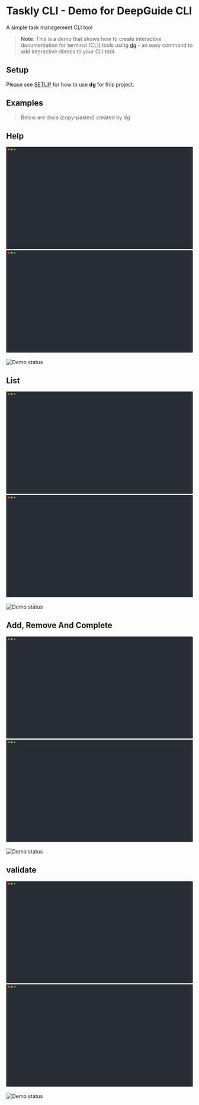 # Taskly CLI - Demo for DeepGuide CLI

A simple task management CLI tool

> **Note**: This is a demo that shows how to create interactive documentation for terminal (CLI) tools using [dg](https://github.com/DeepGuide-Ai/dg) - an easy command to add interactive demos to your CLI tool.

## Setup

Please see [SETUP](SETUP.md) for how to use **dg** for this project.

## Examples

> Below are docs (copy-pasted) created by dg

## Help

<!--Remove one image if your site handles dark-mode automatically-->
![Help - light](/.dg/svg/help-light.svg#gh-light-mode-only)
![Help - dark](/.dg/svg/help-dark.svg#gh-dark-mode-only)

<!-- Self-testing badge (remove if not using CI yet) -->
![Demo status](https://github.com/OWNER/REPO/actions/workflows/validate-dg.yml/badge.svg)

## List

<!--Remove one image if your site handles dark-mode automatically-->
![List - light](/.dg/svg/list-light.svg#gh-light-mode-only)
![List - dark](/.dg/svg/list-dark.svg#gh-dark-mode-only)

<!-- Self-testing badge (remove if not using CI yet) -->
![Demo status](https://github.com/OWNER/REPO/actions/workflows/validate-dg.yml/badge.svg)


## Add, Remove And Complete

<!--Remove one image if your site handles dark-mode automatically-->
![Add - light](/.dg/svg/add-light.svg#gh-light-mode-only)
![Add - dark](/.dg/svg/add-dark.svg#gh-dark-mode-only)

<!-- Self-testing badge (remove if not using CI yet) -->
![Demo status](https://github.com/OWNER/REPO/actions/workflows/validate-dg.yml/badge.svg)

## validate

<!--Remove one image if your site handles dark-mode automatically-->
![validate - light](/.dg/svg/validate-light.svg#gh-light-mode-only)
![validate - dark](/.dg/svg/validate-dark.svg#gh-dark-mode-only)

<!-- Self-testing badge (remove if not using CI yet) -->
![Demo status](https://github.com/OWNER/REPO/actions/workflows/validate-dg.yml/badge.svg)

